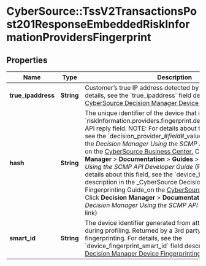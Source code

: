 # CyberSource::TssV2TransactionsPost201ResponseEmbeddedRiskInformationProvidersFingerprint

## Properties
Name | Type | Description | Notes
------------ | ------------- | ------------- | -------------
**true_ipaddress** | **String** | Customer’s true IP address detected by the application.  For details, see the &#x60;true_ipaddress&#x60; field description in [CyberSource Decision Manager Device Fingerprinting Guide.](https://www.cybersource.com/developers/documentation/fraud_management)  | [optional] 
**hash** | **String** | The unique identifier of the device that is returned in the &#x60;riskInformation.providers.fingerprint.device_fingerprint_hash&#x60; API reply field.  NOTE: For details about the value of this field, see the &#x60;decision_provider_#_field_#_value&#x60; field description in the _Decision Manager Using the SCMP API Developer Guide_ on the [CyberSource Business Center.](https://ebc2.cybersource.com/ebc2/) Click **Decision Manager** &gt; **Documentation** &gt; **Guides** &gt; _Decision Manager Using the SCMP API Developer Guide_ (PDF link).  For more details about this field, see the &#x60;device_fingerprint_hash&#x60; field description in the _CyberSource Decision Manager Device Fingerprinting Guide_on the [CyberSource Business Center.](https://ebc2.cybersource.com/ebc2/) Click **Decision Manager** &gt; **Documentation** &gt; **Guides** &gt; _Decision Manager Using the SCMP API Developer Guide_ (PDF link)  | [optional] 
**smart_id** | **String** | The device identifier generated from attributes collected during profiling. Returned by a 3rd party when you use device fingerprinting.  For details, see the &#x60;device_fingerprint_smart_id&#x60; field description in [CyberSource Decision Manager Device Fingerprinting Guide.](https://www.cybersource.com/developers/documentation/fraud_management)  | [optional] 


